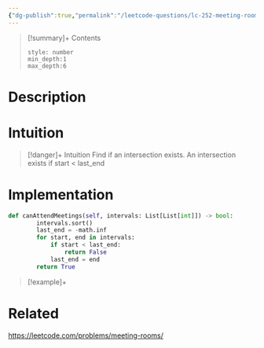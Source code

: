 ```yaml
---
{"dg-publish":true,"permalink":"/leetcode-questions/lc-252-meeting-rooms/","title":"LC 252. Meeting Rooms","tags":["lc-medium","intervals"]}
---
```



>[!summary]+ Contents
>```toc
>style: number
>min_depth:1
>max_depth:6
>```

# Description


# Intuition

>[!danger]+ Intuition
>Find if an intersection exists. An intersection exists if start < last_end


# Implementation
```python
def canAttendMeetings(self, intervals: List[List[int]]) -> bool:
        intervals.sort()
        last_end = -math.inf
        for start, end in intervals:
            if start < last_end:
                return False
            last_end = end 
        return True
```

>[!example]+ 


# Related
https://leetcode.com/problems/meeting-rooms/